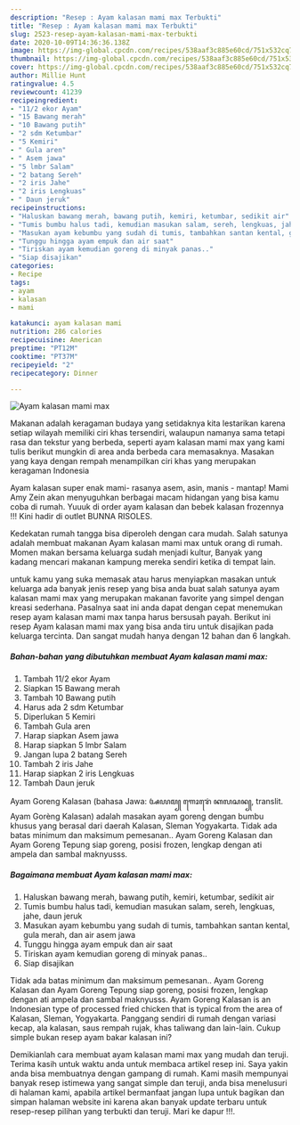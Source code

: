```yaml
---
description: "Resep : Ayam kalasan mami max Terbukti"
title: "Resep : Ayam kalasan mami max Terbukti"
slug: 2523-resep-ayam-kalasan-mami-max-terbukti
date: 2020-10-09T14:36:36.138Z
image: https://img-global.cpcdn.com/recipes/538aaf3c885e60cd/751x532cq70/ayam-kalasan-mami-max-foto-resep-utama.jpg
thumbnail: https://img-global.cpcdn.com/recipes/538aaf3c885e60cd/751x532cq70/ayam-kalasan-mami-max-foto-resep-utama.jpg
cover: https://img-global.cpcdn.com/recipes/538aaf3c885e60cd/751x532cq70/ayam-kalasan-mami-max-foto-resep-utama.jpg
author: Millie Hunt
ratingvalue: 4.5
reviewcount: 41239
recipeingredient:
- "11/2 ekor Ayam"
- "15 Bawang merah"
- "10 Bawang putih"
- "2 sdm Ketumbar"
- "5 Kemiri"
- " Gula aren"
- " Asem jawa"
- "5 lmbr Salam"
- "2 batang Sereh"
- "2 iris Jahe"
- "2 iris Lengkuas"
- " Daun jeruk"
recipeinstructions:
- "Haluskan bawang merah, bawang putih, kemiri, ketumbar, sedikit air"
- "Tumis bumbu halus tadi, kemudian masukan salam, sereh, lengkuas, jahe, daun jeruk"
- "Masukan ayam kebumbu yang sudah di tumis, tambahkan santan kental, gula merah, dan air asem jawa"
- "Tunggu hingga ayam empuk dan air saat"
- "Tiriskan ayam kemudian goreng di minyak panas.."
- "Siap disajikan"
categories:
- Recipe
tags:
- ayam
- kalasan
- mami

katakunci: ayam kalasan mami 
nutrition: 286 calories
recipecuisine: American
preptime: "PT12M"
cooktime: "PT37M"
recipeyield: "2"
recipecategory: Dinner

---
```



![Ayam kalasan mami max](https://img-global.cpcdn.com/recipes/538aaf3c885e60cd/751x532cq70/ayam-kalasan-mami-max-foto-resep-utama.jpg)

Makanan adalah keragaman budaya yang setidaknya kita lestarikan karena setiap wilayah memiliki ciri khas tersendiri, walaupun namanya sama tetapi rasa dan tekstur yang berbeda, seperti ayam kalasan mami max yang kami tulis berikut mungkin di area anda berbeda cara memasaknya. Masakan yang kaya dengan rempah menampilkan ciri khas yang merupakan keragaman Indonesia

Ayam kalasan super enak mami- rasanya asem, asin, manis - mantap! Mami Amy Zein akan menyuguhkan berbagai macam hidangan yang bisa kamu coba di rumah. Yuuuk di order ayam kalasan dan bebek kalasan frozennya !!! Kini hadir di outlet BUNNA RISOLES.

Kedekatan rumah tangga bisa diperoleh dengan cara mudah. Salah satunya adalah membuat makanan Ayam kalasan mami max untuk orang di rumah. Momen makan bersama keluarga sudah menjadi kultur, Banyak yang kadang mencari makanan kampung mereka sendiri ketika di tempat lain.

untuk kamu yang suka memasak atau harus menyiapkan masakan untuk keluarga ada banyak jenis resep yang bisa anda buat salah satunya ayam kalasan mami max yang merupakan makanan favorite yang simpel dengan kreasi sederhana. Pasalnya saat ini anda dapat dengan cepat menemukan resep ayam kalasan mami max tanpa harus bersusah payah.
Berikut ini resep Ayam kalasan mami max yang bisa anda tiru untuk disajikan pada keluarga tercinta. Dan sangat mudah hanya dengan 12 bahan dan 6 langkah.


<!--inarticleads1-->

##### Bahan-bahan yang dibutuhkan membuat Ayam kalasan mami max:

1. Tambah 11/2 ekor Ayam
1. Siapkan 15 Bawang merah
1. Tambah 10 Bawang putih
1. Harus ada 2 sdm Ketumbar
1. Diperlukan 5 Kemiri
1. Tambah  Gula aren
1. Harap siapkan  Asem jawa
1. Harap siapkan 5 lmbr Salam
1. Jangan lupa 2 batang Sereh
1. Tambah 2 iris Jahe
1. Harap siapkan 2 iris Lengkuas
1. Tambah  Daun jeruk


Ayam Goreng Kalasan (bahasa Jawa: ꦄꦪꦩ꧀ ꦒꦺꦴꦫꦺꦁ ꦏꦭꦱꦤ꧀, translit. Ayam Gorèng Kalasan) adalah masakan ayam goreng dengan bumbu khusus yang berasal dari daerah Kalasan, Sleman Yogyakarta. Tidak ada batas minimum dan maksimum pemesanan.. Ayam Goreng Kalasan dan Ayam Goreng Tepung siap goreng, posisi frozen, lengkap dengan ati ampela dan sambal maknyusss. 

<!--inarticleads2-->

##### Bagaimana membuat  Ayam kalasan mami max:

1. Haluskan bawang merah, bawang putih, kemiri, ketumbar, sedikit air
1. Tumis bumbu halus tadi, kemudian masukan salam, sereh, lengkuas, jahe, daun jeruk
1. Masukan ayam kebumbu yang sudah di tumis, tambahkan santan kental, gula merah, dan air asem jawa
1. Tunggu hingga ayam empuk dan air saat
1. Tiriskan ayam kemudian goreng di minyak panas..
1. Siap disajikan


Tidak ada batas minimum dan maksimum pemesanan.. Ayam Goreng Kalasan dan Ayam Goreng Tepung siap goreng, posisi frozen, lengkap dengan ati ampela dan sambal maknyusss. Ayam Goreng Kalasan is an Indonesian type of processed fried chicken that is typical from the area of Kalasan, Sleman, Yogyakarta. Panggang sendiri di rumah dengan variasi kecap, ala kalasan, saus rempah rujak, khas taliwang dan lain-lain. Cukup simple bukan resep ayam bakar kalasan ini? 

Demikianlah cara membuat ayam kalasan mami max yang mudah dan teruji. Terima kasih untuk waktu anda untuk membaca artikel resep ini. Saya yakin anda bisa membuatnya dengan gampang di rumah. Kami masih mempunyai banyak resep istimewa yang sangat simple dan teruji, anda bisa menelusuri di halaman kami, apabila artikel bermanfaat jangan lupa untuk bagikan dan simpan halaman website ini karena akan banyak update terbaru untuk resep-resep pilihan yang terbukti dan teruji. Mari ke dapur !!!. 
